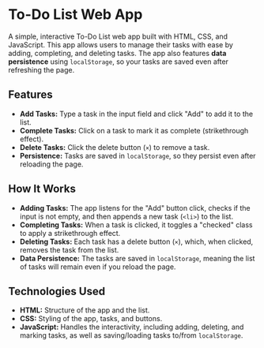 # To-Do List Web App

A simple, interactive To-Do List web app built with HTML, CSS, and JavaScript. This app allows users to manage their tasks with ease by adding, completing, and deleting tasks. The app also features **data persistence** using `localStorage`, so your tasks are saved even after refreshing the page.

## Features

- **Add Tasks:** Type a task in the input field and click "Add" to add it to the list.
- **Complete Tasks:** Click on a task to mark it as complete (strikethrough effect).
- **Delete Tasks:** Click the delete button (`×`) to remove a task.
- **Persistence:** Tasks are saved in `localStorage`, so they persist even after reloading the page.

## How It Works

- **Adding Tasks:** The app listens for the "Add" button click, checks if the input is not empty, and then appends a new task (`<li>`) to the list.
- **Completing Tasks:** When a task is clicked, it toggles a "checked" class to apply a strikethrough effect.
- **Deleting Tasks:** Each task has a delete button (`×`), which, when clicked, removes the task from the list.
- **Data Persistence:** The tasks are saved in `localStorage`, meaning the list of tasks will remain even if you reload the page.

## Technologies Used

- **HTML:** Structure of the app and the list.
- **CSS:** Styling of the app, tasks, and buttons.
- **JavaScript:** Handles the interactivity, including adding, deleting, and marking tasks, as well as saving/loading tasks to/from `localStorage`.
